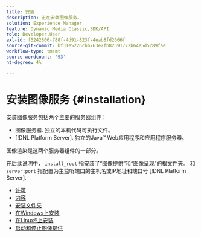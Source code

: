 ```yaml
---
title: 安装
description: 正在安装图像服务。
solution: Experience Manager
feature: Dynamic Media Classic,SDK/API
role: Developer,User
exl-id: f5242806-788f-4d91-823f-4eab8fd2666f
source-git-commit: bf31e5226cbb763e2fb82391772b64e5d5c89fae
workflow-type: tm+mt
source-wordcount: '93'
ht-degree: 4%

---
```


# 安装图像服务 {#installation}

安装图像服务包括两个主要的服务器组件：

* 图像服务器. 独立的本机代码可执行文件。
* [!DNL Platform Server]. 独立的Java™ Web应用程序和应用程序服务器。

图像渲染是这两个服务器组件的一部分。

在后续说明中， `install_root` 指安装了“图像提供”和“图像呈现”的根文件夹。 和 `server:port` 指配置为主监听端口的主机名或IP地址和端口号 [!DNL Platform Server].

* [许可](c-licensing.md)
* [内容](c-contents.md)
* [安装文件夹](c-install-folder.md)
* [在Windows上安装](t-installing-on-windows/t-installing-on-windows.md)
* [在Linux®上安装](c-installing-linux/c-installing-linux.md)
* [启动和停止图像提供](t-starting-and-stopping/t-starting-and-stopping.md)
